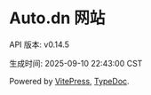 # Auto.dn 网站

API 版本: v0.14.5

生成时间: 2025-09-10 22:43:00 CST

Powered by [VitePress](https://vitepress.dev/), [TypeDoc](https://typedoc.org/).
